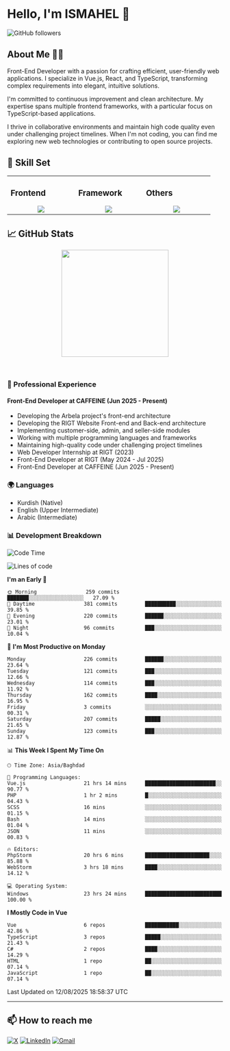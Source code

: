 # Hello, I'm ISMAHEL 👋 
![GitHub followers](https://img.shields.io/github/followers/ismahelZero) 

## About Me 👨‍💻
Front-End Developer with a passion for crafting efficient, user-friendly web applications. I specialize in Vue.js, React, and TypeScript, transforming complex requirements into elegant, intuitive solutions.

I'm committed to continuous improvement and clean architecture. My expertise spans multiple frontend frameworks, with a particular focus on TypeScript-based applications.

I thrive in collaborative environments and maintain high code quality even under challenging project timelines. When I'm not coding, you can find me exploring new web technologies or contributing to open source projects.

## 💼 Skill Set

<table><tr><td valign="top" width="25%">

### Frontend  
<a href="https://github.com/ismahelZero">
<div align="center">  
       <img src="https://skillicons.dev/icons?i=html,css,bootstrap,tailwind,js,ts&perline=4" /> 
</div>
</a>
 </td><td valign="top" width="25%">
        
### Framework
<a href="https://github.com/ismahelZero">
<div align="center">
       <img src="https://skillicons.dev/icons?i=vuejs,nuxtjs,react&perline=4" /> 
</div>
</a>

</td><td valign="top" width="25%">
  
### Others
<a href="https://github.com/ismahelZero">
<div align="center">
       <img src="https://skillicons.dev/icons?i=git,github,npm,figma,vscode,webstorm,discord,vscodeqt&perline=4" /> 
</div>
</a>
</td>
</tr></table>


## 📈 GitHub Stats
<!-- Activity Graph -->
<p align="center">
  <a href="https://github.com/ismahelZero">
    <img height=250 src="https://github-readme-activity-graph.vercel.app/graph?username=ismahelZero&bg_color=282c34&color=FDFD96&line=FDFD96&point=FFFFFF&area_color=79FE96&border_radius=24.5&title_color=FDFD96&border_radius=20px"/>
  </a> 
</p>

<br>

### 💼 Professional Experience
#### Front-End Developer at CAFFEINE (Jun 2025 - Present)
- Developing the Arbela project's front-end architecture
- Developing the RIGT Website Front-end and Back-end architecture
- Implementing customer-side, admin, and seller-side modules
- Working with multiple programming languages and frameworks
- Maintaining high-quality code under challenging project timelines
- Web Developer Internship at RIGT (2023)
- Front-End Developer at RIGT (May 2024 - Jul 2025)
- Front-End Developer at CAFFEINE (Jun 2025 - Present)

### 🌍 Languages
- Kurdish (Native)
- English (Upper Intermediate)
- Arabic (Intermediate)

### 📊 Development Breakdown
<!--START_SECTION:waka-->
![Code Time](http://img.shields.io/badge/Code%20Time-1%2C320%20hrs%205%20mins-blue)

![Lines of code](https://img.shields.io/badge/From%20Hello%20World%20I%27ve%20Written-5.8%20million%20lines%20of%20code-blue)

**I'm an Early 🐤** 

```text
🌞 Morning                259 commits         ███████░░░░░░░░░░░░░░░░░░   27.09 % 
🌆 Daytime                381 commits         ██████████░░░░░░░░░░░░░░░   39.85 % 
🌃 Evening                220 commits         ██████░░░░░░░░░░░░░░░░░░░   23.01 % 
🌙 Night                  96 commits          ███░░░░░░░░░░░░░░░░░░░░░░   10.04 % 
```
📅 **I'm Most Productive on Monday** 

```text
Monday                   226 commits         ██████░░░░░░░░░░░░░░░░░░░   23.64 % 
Tuesday                  121 commits         ███░░░░░░░░░░░░░░░░░░░░░░   12.66 % 
Wednesday                114 commits         ███░░░░░░░░░░░░░░░░░░░░░░   11.92 % 
Thursday                 162 commits         ████░░░░░░░░░░░░░░░░░░░░░   16.95 % 
Friday                   3 commits           ░░░░░░░░░░░░░░░░░░░░░░░░░   00.31 % 
Saturday                 207 commits         █████░░░░░░░░░░░░░░░░░░░░   21.65 % 
Sunday                   123 commits         ███░░░░░░░░░░░░░░░░░░░░░░   12.87 % 
```


📊 **This Week I Spent My Time On** 

```text
🕑︎ Time Zone: Asia/Baghdad

💬 Programming Languages: 
Vue.js                   21 hrs 14 mins      ███████████████████████░░   90.77 % 
PHP                      1 hr 2 mins         █░░░░░░░░░░░░░░░░░░░░░░░░   04.43 % 
SCSS                     16 mins             ░░░░░░░░░░░░░░░░░░░░░░░░░   01.15 % 
Bash                     14 mins             ░░░░░░░░░░░░░░░░░░░░░░░░░   01.04 % 
JSON                     11 mins             ░░░░░░░░░░░░░░░░░░░░░░░░░   00.83 % 

🔥 Editors: 
PhpStorm                 20 hrs 6 mins       █████████████████████░░░░   85.88 % 
WebStorm                 3 hrs 18 mins       ████░░░░░░░░░░░░░░░░░░░░░   14.12 % 

💻 Operating System: 
Windows                  23 hrs 24 mins      █████████████████████████   100.00 % 
```

**I Mostly Code in Vue** 

```text
Vue                      6 repos             ███████████░░░░░░░░░░░░░░   42.86 % 
TypeScript               3 repos             █████░░░░░░░░░░░░░░░░░░░░   21.43 % 
C#                       2 repos             ████░░░░░░░░░░░░░░░░░░░░░   14.29 % 
HTML                     1 repo              ██░░░░░░░░░░░░░░░░░░░░░░░   07.14 % 
JavaScript               1 repo              ██░░░░░░░░░░░░░░░░░░░░░░░   07.14 % 
```




 Last Updated on 12/08/2025 18:58:37 UTC
<!--END_SECTION:waka-->

---
## 📫 How to reach me
[![X](https://img.shields.io/badge/X-informational?style=for-the-badge&logo=X&logoColor=white)](https://www.twitter.com/ismahel_zero/)
[![LinkedIn](https://img.shields.io/badge/LinkedIn-0077B5?style=for-the-badge&logo=linkedin&logoColor=white)](https://linkedin.com/in/ismahel-zero-1053b4228)
[![Gmail](https://img.shields.io/badge/Gmail-informational?style=for-the-badge&color=EA4335&logo=gmail&logoColor=white)](mailto:ismahel.zero94@gmail.com?subject=Hey!)
